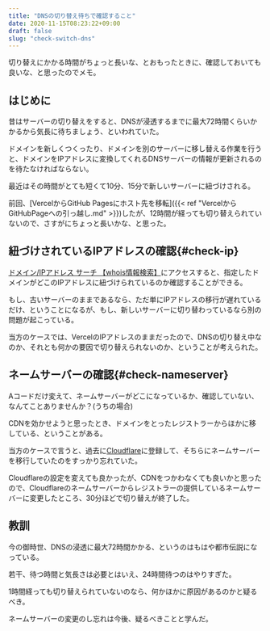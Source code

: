 ```yaml
---
title: "DNSの切り替え待ちで確認すること"
date: 2020-11-15T08:23:22+09:00
draft: false
slug: "check-switch-dns"
---
```


切り替えにかかる時間がちょっと長いな、とおもったときに、確認しておいても良いな、と思ったのでメモ。

<!-- more -->

はじめに
----

昔はサーバーの切り替えをすると、DNSが浸透するまでに最大72時間くらいかかるから気長に待ちましょう、といわれていた。

ドメインを新しくつくったり、ドメインを別のサーバーに移し替える作業を行うと、ドメインをIPアドレスに変換してくれるDNSサーバーの情報が更新されるのを待たなければならない。

最近はその時間がとても短くて10分、15分で新しいサーバーに紐づけされる。

前回、[VercelからGitHub Pagesにホスト先を移転]({{< ref "VercelからGitHubPageへの引っ越し.md" >}})したが、12時間が経っても切り替えられていないので、さすがにちょっと長いかな、と思った。

紐づけされているIPアドレスの確認{#check-ip}
----

[ドメイン/IPアドレス サーチ 【whois情報検索】](http://www.cman.jp/network/support/ip.html)にアクセスすると、指定したドメインがどこのIPアドレスに紐づけられているのか確認することができる。

もし、古いサーバーのままであるなら、ただ単にIPアドレスの移行が遅れているだけ、ということになるが、もし、新しいサーバーに切り替わっているなら別の問題が起こっている。

当方のケースでは、VercelのIPアドレスのままだったので、DNSの切り替え中なのか、それとも何かの要因で切り替えられないのか、ということが考えられた。

ネームサーバーの確認{#check-nameserver}
----

Aコードだけ変えて、ネームサーバーがどこになっているか、確認していない、なんてことありませんか？(うちの場合)

CDNを効かせようと思ったとき、ドメインをとったレジストラーからほかに移している、ということがある。

当方のケースで言うと、過去に[Cloudflare](https://www.cloudflare.com/ja-jp/)に登録して、そちらにネームサーバーを移行していたのをすっかり忘れていた。

Cloudflareの設定を変えても良かったが、CDNをつかわなくても良いかと思ったので、Cloudflareのネームサーバーからレジストラーの提供しているネームサーバーに変更したところ、30分ほどで切り替えが終了した。

教訓
----

今の御時世、DNSの浸透に最大72時間かかる、というのはもはや都市伝説になっている。

若干、待つ時間と気長さは必要とはいえ、24時間待つのはやりすぎた。

1時間経っても切り替えられていないのなら、何かほかに原因があるのかと疑るべき。

ネームサーバーの変更のし忘れは今後、疑るべきことと学んだ。
